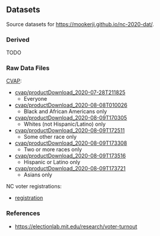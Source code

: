 ## Datasets

Source datasets for https://mookerji.github.io/nc-2020-dat/.

### Derived

TODO

### Raw Data Files

[CVAP][cvap]:

- [cvap/productDownload_2020-07-28T211825](cvap/productDownload_2020-07-28T211825)
  * Everyone
- [cvap/productDownload_2020-08-08T010026](cvap/productDownload_2020-08-08T010026)
  * Black and African Americans only
- [cvap/productDownload_2020-08-09T170305](cvap/productDownload_2020-08-09T170305)
  * Whites (not Hispanic/Latino) only
- [cvap/productDownload_2020-08-09T172511](cvap/productDownload_2020-08-09T172511)
  * Some other race only
- [cvap/productDownload_2020-08-09T173308](cvap/productDownload_2020-08-09T173308)
  * Two or more races only
- [cvap/productDownload_2020-08-09T173516](cvap/productDownload_2020-08-09T173516)
  * Hispanic or Latino only
- [cvap/productDownload_2020-08-09T173721](cvap/productDownload_2020-08-09T173721)
  * Asians only

[cvap]: https://data.census.gov/cedsci/table?q=B05003&g=0400000US37,37.050000&tid=ACSDT5Y2018.B05003&vintage=2014&y=2018

NC voter registrations:

- [registration](registration/)

### References

- https://electionlab.mit.edu/research/voter-turnout

